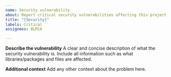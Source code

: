 ```yaml
---
name: Security vulnerability
about: Report critical security vulnerabilities affecting this project
title: "[Security]"
labels: Critical
assignees: BLM16

---
```


**Describe the vulnerability**
A clear and concise description of what the security vulnerability is. Include all information such as what libraries/packages and files are affected.

**Additional context**
Add any other context about the problem here.
